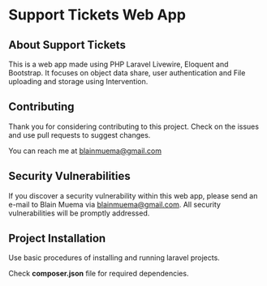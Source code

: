 # Support Tickets Web App

## About Support Tickets

This is a web app made using PHP Laravel Livewire, Eloquent and Bootstrap.
It focuses on object data share, user authentication and File uploading and storage using Intervention.

## Contributing

Thank you for considering contributing to this project. Check on the issues and use pull requests to suggest changes.

You can reach me at <blainmuema@gmail.com>

## Security Vulnerabilities

If you discover a security vulnerability within this web app, please send an e-mail to Blain Muema via [blainmuema@gmail.com](mailto:blainmuema@gmail.com). All security vulnerabilities will be promptly addressed.

## Project Installation

Use basic procedures of installing and running laravel projects.

Check **composer.json** file for required dependencies.
